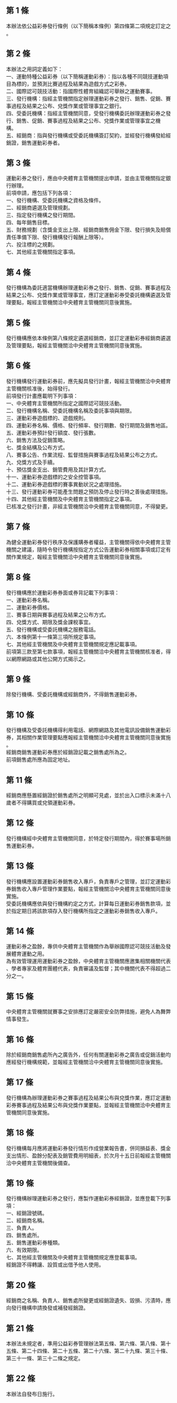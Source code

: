 第 1 條
-------
本辦法依公益彩券發行條例（以下簡稱本條例）第四條第二項規定訂定之  
。

第 2 條
-------
本辦法之用詞定義如下：  
一、運動特種公益彩券（以下簡稱運動彩券）：指以各種不同競技運動項  
    目為標的，並預測比賽過程及結果為遊戲方式之彩券。  
二、國際認可競技活動：指國際性體育組織認可舉辦之運動賽事。  
三、發行機構：指經主管機關指定辦理運動彩券之發行、銷售、促銷、賽  
    事過程及結果之公布、兌獎作業或管理事宜之銀行。  
四、受委託機構：指經主管機關同意，受發行機構委託辦理運動彩券之發  
    行、銷售、促銷、賽事過程及結果之公布、兌獎作業或管理事宜之機  
    構。  
五、經銷商：指與發行機構或受委託機構簽訂契約，並經發行機構發給經  
    銷證，銷售運動彩券者。

第 3 條
-------
運動彩券之發行，應由中央體育主管機關提出申請，並由主管機關指定銀  
行辦理。  
前項申請，應包括下列各項：  
一、發行機構、受委託機構之資格及條件。  
二、經銷商遴選及管理規劃。  
三、指定發行機構之發行期間。  
四、每年銷售目標。  
五、財務規劃（含獎金支出上限、經銷商銷售佣金下限、發行損失及賠償  
    責任準備下限、發行機構發行報酬上限等）。  
六、投注標的之規劃。  
七、其他經主管機關指定事項。

第 4 條
-------
發行機構為委託適當機構辦理運動彩券之發行、銷售、促銷、賽事過程及  
結果之公布、兌獎作業或管理事宜，應訂定運動彩券受委託機構遴選及管  
理要點，報經主管機關洽中央體育主管機關同意後實施。

第 5 條
-------
發行機構應依本條例第八條規定遴選經銷商，並訂定運動彩券經銷商遴選  
及管理要點，報經主管機關洽中央體育主管機關同意後實施。

第 6 條
-------
發行機構發行運動彩券前，應先擬具發行計畫，報經主管機關洽中央體育  
主管機關核准後，始得發行。  
前項發行計畫應載明下列事項：  
一、中央體育主管機關所指定之國際認可競技活動。  
二、發行機構名稱、受委託機構名稱及委託事項與期限。  
三、運動彩券遊戲標的、遊戲規則。  
四、運動彩券名稱、價格、發行頻率、發行期數、發行期間及銷售地區。  
五、運動彩券預計發行額度、發行張數。  
六、銷售方法及促銷策略。  
七、獎金結構及公布方式。  
八、賽事公告、作業流程、監督措施與賽事過程及結果公布之方式。  
九、兌獎方式及手續。  
十、預估獎金支出、銷管費用及其計算方式。  
十一、運動彩券遊戲標的之安全控管事項。  
十二、運動彩券遊戲標的賽事異動狀況之處理措施。  
十三、發行運動彩券可能產生問題之預防及停止發行時之善後處理措施。  
十四、其他經主管機關及中央體育主管機關指定之事項。  
已核准之發行計畫，非經主管機關洽中央體育主管機關同意，不得變更。

第 7 條
-------
為健全運動彩券發行秩序及保護購券者權益，主管機關得依中央體育主管  
機關之建議，隨時令發行機構按指定方式公告運動彩券相關事項或訂定有  
關作業規定，報經主管機關洽中央體育主管機關同意後實施。

第 8 條
-------
發行機構應於運動彩券券面或券背記載下列事項：  
一、運動彩券名稱。  
二、運動彩券價格。  
三、賽事日期與賽事過程及結果之公布方式。  
四、兌獎方式、期限及獎金課稅事宜。  
五、發行機構或受委託機構之服務電話。  
六、本條例第十一條第三項所規定事項。  
七、其他經主管機關及中央體育主管機關規定應記載事項。  
前項第三款至第七款事項，報經主管機關洽中央體育主管機關核准者，得  
以網際網路或其他公開方式揭示之。

第 9 條
-------
除發行機構、受委託機構或經銷商外，不得銷售運動彩券。

第 10 條
--------
發行機構及受委託機構得利用電話、網際網路及其他電訊設備銷售運動彩  
券，其相關作業管理要點應報經主管機關洽中央體育主管機關同意後實施  
。  
經銷商銷售運動彩券應於經銷證記載之銷售處所為之。  
前項銷售處所應為固定地址。

第 11 條
--------
經銷商應懸置經銷證於銷售處所之明顯可見處，並於出入口標示未滿十八  
歲者不得購買或兌領運動彩券。

第 12 條
--------
發行機構經中央體育主管機關同意，於特定發行期間內，得於賽事場所銷  
售運動彩券。

第 13 條
--------
發行機構應設置運動彩券銷售收入專戶，負責專戶之管理，並訂定運動彩  
券銷售收入專戶管理作業要點，報經主管機關洽中央體育主管機關同意後  
實施。  
受委託機構應依與發行機構約定之方式，計算每日運動彩券銷售款項，並  
於指定期日將該款項存入發行機構所指定之運動彩券銷售收入專戶。

第 14 條
--------
運動彩券之盈餘，專供中央體育主管機關作為舉辦國際認可競技活動及發  
展體育運動之用。  
為有效管理運用運動彩券之盈餘，中央體育主管機關應邀集相關機關代表  
、學者專家及體育團體代表，負責審議及監督；其中機關代表不得超過二  
分之一。

第 15 條
--------
中央體育主管機關就賽事之安排應訂定嚴密安全防弊措施，避免人為舞弊  
情事發生。

第 16 條
--------
除於經銷商銷售處所內之廣告外，任何有關運動彩券之廣告或促銷活動均  
應經發行機構規範，並報經主管機關洽中央體育主管機關同意後實施。

第 17 條
--------
發行機構為辦理運動彩券之賽事過程及結果公布與兌獎作業，應訂定運動  
彩券賽事過程及結果公布與兌獎作業要點，並報經主管機關洽中央體育主  
管機關同意後實施。

第 18 條
--------
發行機構每月應將運動彩券發行情形作成營業報告書，併同損益表、獎金  
支出情形、盈餘分配表及銷管費用明細表，於次月十五日前報經主管機關  
洽中央體育主管機關後備查。

第 19 條
--------
發行機構辦理運動彩券之發行，應製作運動彩券經銷證，並應登載下列事  
項：  
一、經銷證號碼。  
二、經銷商名稱。  
三、負責人。  
四、銷售處所。  
五、銷售運動彩券種類。  
六、有效期限。  
七、其他經主管機關及中央體育主管機關規定應登載事項。  
經銷證不得轉讓、設質或出借予他人使用。

第 20 條
--------
經銷商之名稱、負責人、銷售處所變更或經銷證遺失、毀損、污漬時，應  
向發行機構申請換發或補發經銷證。

第 21 條
--------
本辦法未規定者，準用公益彩券管理辦法第五條、第六條、第八條、第十  
五條、第二十四條、第二十五條、第二十六條、第二十九條、第三十條、  
第三十一條、第三十二條之規定。

第 22 條
--------
本辦法自發布日施行。

